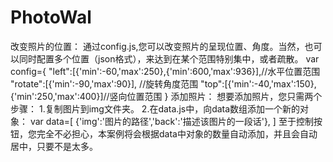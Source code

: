 # PhotoWal
改变照片的位置：
  通过config.js,您可以改变照片的呈现位置、角度。当然，也可以同时配置多个位置（json格式），来达到在某个范围特别集中，或者疏散。
  var config={
	"left":[{'min':-60,'max':250},{'min':600,'max':936}],//水平位置范围
	"rotate":[{'min':-90,'max':90}],                    //旋转角度范围
	"top":[{'min':-40,'max':150},{'min':250,'max':400}]//竖向位置范围
}
添加照片：
  想要添加照片，您只需两个步骤：
  1.复制图片到img文件夹。
  2.在data.js中，向data数组添加一个新的对象：
  var data=[
	           {'img':'图片的路径','back':'描述该图片的一段话'},
          ]
  至于控制按钮，您完全不必担心，本案例将会根据data中对象的数量自动添加，并且会自动居中，只要不是太多。
